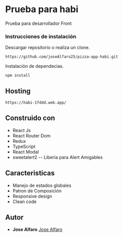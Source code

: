 # Prueba para habi 

Prueba para desarrollador Front

### Instrucciones de instalación 

Descargar repositorio o realiza un clone.

```
https://github.com/joseAlfaro25/pizza-app-habi.git
```

Instalación de dependecias.

```
npm install 
```

## Hosting
```
https://habi-1fddd.web.app/
```


## Construido con

* React Js
* React Router Dom
* Redux
* TypeScript
* React Modal
* sweetalert2 -- Liberia para Alert Amigables 


## Caracteristicas

* Manejo de estados globales
* Patron de Composición
* Responsive design
* Clean code


## Autor 

* **Jose Alfaro** [Jose Alfaro](https://github.com/joseAlfaro25)

